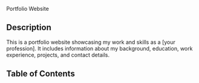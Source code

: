 <span>Portfolio Website</span>

## Description

This is a portfolio website showcasing my work and skills as a [your profession]. It includes information about my background, education, work experience, projects, and contact details.

## Table of Contents

